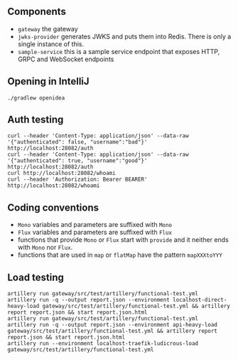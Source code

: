 ## Components

* `gateway` the gateway
* `jwks-provider` generates JWKS and puts them into Redis.  There is only a single instance of this.
* `sample-service` this is a sample service endpoint that exposes HTTP, GRPC and WebSocket endpoints

## Opening in IntelliJ

```
./gradlew openidea
```

## Auth testing

```
curl --header 'Content-Type: application/json' --data-raw '{"authenticated": false, "username":"bad"}' http://localhost:28082/auth
curl --header 'Content-Type: application/json' --data-raw '{"authenticated": true, "username":"good"}' http://localhost:28082/auth
curl http://localhost:28082/whoami
curl --header 'Authorization: Bearer BEARER' http://localhost:28082/whoami

```

## Coding conventions

* `Mono` variables and parameters are suffixed with `Mono`
* `Flux` variables and parameters are suffixed with `Flux`
* functions that provide `Mono` or `Flux` start with `provide` and it neither ends with `Mono` nor `Flux`.
* functions that are used in `map` or `flatMap` have the pattern `mapXXXtoYYY`


## Load testing

```
artillery run gateway/src/test/artillery/functional-test.yml
artillery run -q --output report.json --environment localhost-direct-heavy-load gateway/src/test/artillery/functional-test.yml && artillery report report.json && start report.json.html
artillery run gateway/src/test/artillery/functional-test.yml 
artillery run -q --output report.json --environment api-heavy-load gateway/src/test/artillery/functional-test.yml && artillery report report.json && start report.json.html 
artillery run --environment localhost-traefik-ludicrous-load gateway/src/test/artillery/functional-test.yml
```
